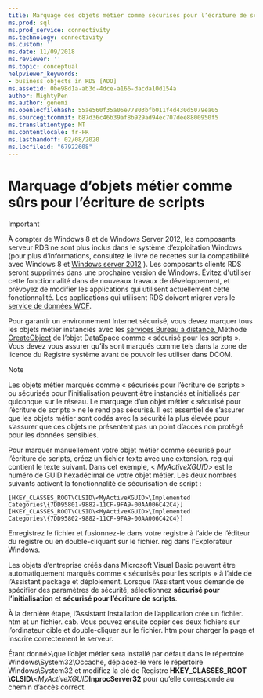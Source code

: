 ```yaml
---
title: Marquage des objets métier comme sécurisés pour l’écriture de scripts | Microsoft Docs
ms.prod: sql
ms.prod_service: connectivity
ms.technology: connectivity
ms.custom: ''
ms.date: 11/09/2018
ms.reviewer: ''
ms.topic: conceptual
helpviewer_keywords:
- business objects in RDS [ADO]
ms.assetid: 0be98d1a-ab3d-4dce-a166-dacda10d154a
author: MightyPen
ms.author: genemi
ms.openlocfilehash: 55ae560f35a06e77803bfb011f4d430d5079ea05
ms.sourcegitcommit: b87d36c46b39af8b929ad94ec707dee8800950f5
ms.translationtype: MT
ms.contentlocale: fr-FR
ms.lasthandoff: 02/08/2020
ms.locfileid: "67922608"
---
```

# <a name="marking-business-objects-as-safe-for-scripting"></a>Marquage d’objets métier comme sûrs pour l’écriture de scripts
> [!IMPORTANT]
>  À compter de Windows 8 et de Windows Server 2012, les composants serveur RDS ne sont plus inclus dans le système d’exploitation Windows (pour plus d’informations, consultez le livre de recettes sur la compatibilité avec Windows 8 et [Windows server 2012](https://www.microsoft.com/download/details.aspx?id=27416) ). Les composants clients RDS seront supprimés dans une prochaine version de Windows. Évitez d'utiliser cette fonctionnalité dans de nouveaux travaux de développement, et prévoyez de modifier les applications qui utilisent actuellement cette fonctionnalité. Les applications qui utilisent RDS doivent migrer vers le [service de données WCF](https://go.microsoft.com/fwlink/?LinkId=199565).  
  
 Pour garantir un environnement Internet sécurisé, vous devez marquer tous les objets métier instanciés avec les [services Bureau à distance. ](../../../ado/reference/rds-api/dataspace-object-rds.md)Méthode [CreateObject](../../../ado/reference/rds-api/createobject-method-rds.md) de l’objet DataSpace comme « sécurisé pour les scripts ». Vous devez vous assurer qu’ils sont marqués comme tels dans la zone de licence du Registre système avant de pouvoir les utiliser dans DCOM.  
  
> [!NOTE]
>  Les objets métier marqués comme « sécurisés pour l’écriture de scripts » ou sécurisés pour l’initialisation peuvent être instanciés et initialisés par quiconque sur le réseau. Le marquage d’un objet métier « sécurisé pour l’écriture de scripts » ne le rend pas sécurisé. Il est essentiel de s’assurer que les objets métier sont codés avec la sécurité la plus élevée pour s’assurer que ces objets ne présentent pas un point d’accès non protégé pour les données sensibles.  
  
 Pour marquer manuellement votre objet métier comme sécurisé pour l’écriture de scripts, créez un fichier texte avec une extension. reg qui contient le texte suivant. Dans cet exemple, \< *MyActiveXGUID*> est le numéro de GUID hexadécimal de votre objet métier. Les deux nombres suivants activent la fonctionnalité de sécurisation de script :  
  
```console
[HKEY_CLASSES_ROOT\CLSID\<MyActiveXGUID>\Implemented   
Categories\{7DD95801-9882-11CF-9FA9-00AA006C42C4}]  
[HKEY_CLASSES_ROOT\CLSID\<MyActiveXGUID>\Implemented   
Categories\{7DD95802-9882-11CF-9FA9-00AA006C42C4}]  
```  
  
 Enregistrez le fichier et fusionnez-le dans votre registre à l’aide de l’éditeur du registre ou en double-cliquant sur le fichier. reg dans l’Explorateur Windows.  
  
 Les objets d’entreprise créés dans Microsoft Visual Basic peuvent être automatiquement marqués comme « sécurisés pour les scripts » à l’aide de l’Assistant package et déploiement. Lorsque l’Assistant vous demande de spécifier des paramètres de sécurité, sélectionnez **sécurisé pour l’initialisation** et **sécurisé pour l’écriture de scripts**.  
  
 À la dernière étape, l’Assistant Installation de l’application crée un fichier. htm et un fichier. cab. Vous pouvez ensuite copier ces deux fichiers sur l’ordinateur cible et double-cliquer sur le fichier. htm pour charger la page et inscrire correctement le serveur.  
  
 Étant donné>\\que l’objet métier sera installé par défaut dans le répertoire Windows\System32\Occache, déplacez-le vers le répertoire Windows\System32 et modifiez la clé de Registre **HKEY_CLASSES_ROOT \CLSID\\**\<*MyActiveXGUID***InprocServer32** pour qu’elle corresponde au chemin d’accès correct.


